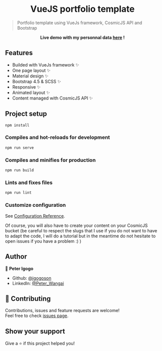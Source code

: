 <h1 align="center">VueJS portfolio template</h1>

> Portfolio template using VueJs framework, CosmicJS API and Bootstrap

<p align="center"><strong> Live demo with my personnal data <a href="https://peter-igogo.netlify.app">here</a> ! </strong></p>

## Features
- Builded with VueJs framework ✨
- One page layout ✨
- Material design ✨
- Bootstrap 4.5 & SCSS ✨
- Responsive ✨
- Animated layout ✨
- Content managed with CosmicJS API ✨

## Project setup
```
npm install
```
### Compiles and hot-reloads for development
```
npm run serve
```
### Compiles and minifies for production
```
npm run build
```
### Lints and fixes files
```
npm run lint
```
### Customize configuration
See [Configuration Reference](https://cli.vuejs.org/config/).

Of course, you will also have to create your content on your CosmicJS bucket (be careful to respect the slugs that I use if you do not want to have to adapt the code, I will do a tutorial but in the meantime do not hesitate to open issues if you have a problem :) )

## Author

👤 **Peter Igogo**

* Github: [@igogoson](https://github.com/igogoson)
* LinkedIn: [@Peter_Wangai](https://www.linkedin.com/in/hugo-bollon-68a2381a4/)

## 🤝 Contributing

Contributions, issues and feature requests are welcome!<br />Feel free to check [issues page](https://github.com/hbollon/portfolio-vuejs/issues). 

## Show your support

Give a ⭐️ if this project helped you!
